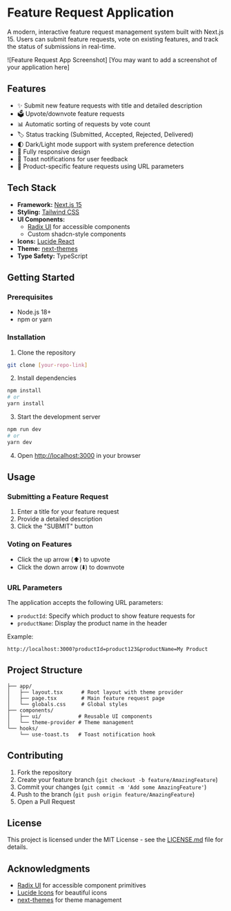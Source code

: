 # Feature Request Application

A modern, interactive feature request management system built with Next.js 15. Users can submit feature requests, vote on existing features, and track the status of submissions in real-time.

![Feature Request App Screenshot]
[You may want to add a screenshot of your application here]

## Features

- ✨ Submit new feature requests with title and detailed description
- 🗳️ Upvote/downvote feature requests
- 📊 Automatic sorting of requests by vote count
- 🏷️ Status tracking (Submitted, Accepted, Rejected, Delivered)
- 🌓 Dark/Light mode support with system preference detection
- 📱 Fully responsive design
- 🔔 Toast notifications for user feedback
- 🎯 Product-specific feature requests using URL parameters

## Tech Stack

- **Framework:** [Next.js 15](https://nextjs.org/)
- **Styling:** [Tailwind CSS](https://tailwindcss.com/)
- **UI Components:** 
  - [Radix UI](https://www.radix-ui.com/) for accessible components
  - Custom shadcn-style components
- **Icons:** [Lucide React](https://lucide.dev/)
- **Theme:** [next-themes](https://github.com/pacocoursey/next-themes)
- **Type Safety:** TypeScript

## Getting Started

### Prerequisites

- Node.js 18+ 
- npm or yarn

### Installation

1. Clone the repository
```bash
git clone [your-repo-link]
```

2. Install dependencies
```bash
npm install
# or
yarn install
```

3. Start the development server
```bash
npm run dev
# or
yarn dev
```

4. Open [http://localhost:3000](http://localhost:3000) in your browser

## Usage

### Submitting a Feature Request

1. Enter a title for your feature request
2. Provide a detailed description
3. Click the "SUBMIT" button

### Voting on Features

- Click the up arrow (⬆️) to upvote
- Click the down arrow (⬇️) to downvote

### URL Parameters

The application accepts the following URL parameters:
- `productId`: Specify which product to show feature requests for
- `productName`: Display the product name in the header

Example:
```
http://localhost:3000?productId=product123&productName=My Product
```

## Project Structure

```
├── app/
│   ├── layout.tsx      # Root layout with theme provider
│   ├── page.tsx        # Main feature request page
│   └── globals.css     # Global styles
├── components/
│   ├── ui/            # Reusable UI components
│   └── theme-provider # Theme management
└── hooks/
    └── use-toast.ts   # Toast notification hook
```

## Contributing

1. Fork the repository
2. Create your feature branch (`git checkout -b feature/AmazingFeature`)
3. Commit your changes (`git commit -m 'Add some AmazingFeature'`)
4. Push to the branch (`git push origin feature/AmazingFeature`)
5. Open a Pull Request

## License

This project is licensed under the MIT License - see the [LICENSE.md](LICENSE.md) file for details.

## Acknowledgments

- [Radix UI](https://www.radix-ui.com/) for accessible component primitives
- [Lucide Icons](https://lucide.dev/) for beautiful icons
- [next-themes](https://github.com/pacocoursey/next-themes) for theme management